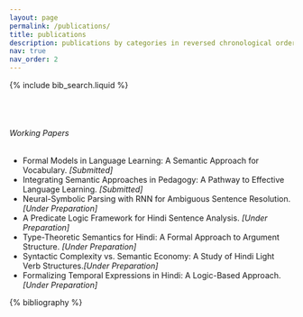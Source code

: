 ```yaml
---
layout: page
permalink: /publications/
title: publications
description: publications by categories in reversed chronological order.
nav: true
nav_order: 2
---
```



<!-- Bibsearch Feature -->
{% include bib_search.liquid %}

<!-- Space for clarity -->
<br><br>

<!-- Working Papers Section -->
###### Working Papers

<ul>
  <li>Formal Models in Language Learning: A Semantic Approach for Vocabulary. <i>[Submitted]</i></li>
  <li>Integrating Semantic Approaches in Pedagogy: A Pathway to Effective Language Learning. <i>[Submitted]</i></li>
  <li>Neural-Symbolic Parsing with RNN for Ambiguous Sentence Resolution. <i>[Under Preparation]</i></li>
  <li>A Predicate Logic Framework for Hindi Sentence Analysis. <i>[Under Preparation]</i></li>
  <li>Type-Theoretic Semantics for Hindi: A Formal Approach to Argument Structure. <i>[Under Preparation]</i></li>
  <li>Syntactic Complexity vs. Semantic Economy: A Study of Hindi Light Verb Structures.<i>[Under Preparation]</i></li>
  <li>Formalizing Temporal Expressions in Hindi: A Logic-Based Approach. <i>[Under Preparation]</i></li>
</ul>


<!-- _pages/publications.md -->
<div class="publications">

{% bibliography %}

</div>



